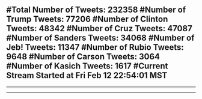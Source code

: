 #Total Number of Tweets: 232358 
#Number of Trump Tweets: 77206
#Number of Clinton Tweets: 48342
#Number of Cruz Tweets: 47087
#Number of Sanders Tweets: 34068
#Number of Jeb! Tweets: 11347
#Number of Rubio Tweets: 9648
#Number of Carson Tweets: 3064
#Number of Kasich Tweets: 1617
#Current Stream Started at Fri Feb 12 22:54:01 MST
---
---
---
